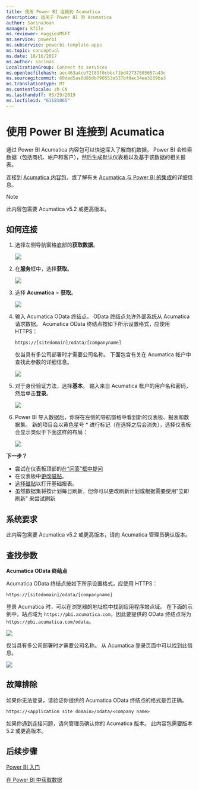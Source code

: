 ```yaml
---
title: 使用 Power BI 连接到 Acumatica
description: 适用于 Power BI 的 Acumatica
author: SarinaJoan
manager: kfile
ms.reviewer: maggiesMSFT
ms.service: powerbi
ms.subservice: powerbi-template-apps
ms.topic: conceptual
ms.date: 10/16/2017
ms.author: sarinas
LocalizationGroup: Connect to services
ms.openlocfilehash: aec463a4ce72f89f0cbbcf1bd42737605657a43c
ms.sourcegitcommit: 60dad5aa0d85db790553e537bf8ac34ee3289ba3
ms.translationtype: MT
ms.contentlocale: zh-CN
ms.lasthandoff: 05/29/2019
ms.locfileid: "61181065"
---
```

# <a name="connect-to-acumatica-with-power-bi"></a>使用 Power BI 连接到 Acumatica
通过 Power BI Acumatica 内容包可以快速深入了解商机数据。 Power BI 会检索数据（包括商机、帐户和客户），然后生成默认仪表板以及基于该数据的相关报表。

连接到 [Acumatica 内容包](https://app.powerbi.com/getdata/services/acumatica)，或了解有关 [Acumatica 与 Power BI 的集成](https://powerbi.microsoft.com/integrations/acumatica)的详细信息。

>[!NOTE]
>此内容包需要 Acumatica v5.2 或更高版本。

## <a name="how-to-connect"></a>如何连接
1. 选择左侧导航窗格底部的**获取数据**。
   
   ![](media/service-connect-to-acumatica/getdata3.png)
2. 在**服务**框中，选择**获取**。
   
   ![](media/service-connect-to-acumatica/getdata2.png)
3. 选择 **Acumatica** \> **获取**。
   
   ![](media/service-connect-to-acumatica/acumatica.png)
4. 输入 Acumatica OData 终结点。 OData 终结点允许外部系统从 Acumatica 请求数据。 Acumatica OData 终结点按如下所示设置格式，应使用 HTTPS：
   
     `https://[sitedomain]/odata/[companyname]`
   
   仅当具有多公司部署时才需要公司名称。 下面包含有关在 Acumatica 帐户中查找此参数的详细信息。
   
   ![](media/service-connect-to-acumatica/parameters.png)
5. 对于身份验证方法，选择**基本**。 输入来自 Acumatica 帐户的用户名和密码，然后单击**登录**。
   
    ![](media/service-connect-to-acumatica/creds2.png)
6. Power BI 导入数据后，你将在左侧的导航窗格中看到新的仪表板、报表和数据集。 新的项目会以黄色星号 \* 进行标记（在选择之后会消失），选择仪表板会显示类似于下面这样的布局：
   
    ![](media/service-connect-to-acumatica/dashboard.png)

**下一步？**

* 尝试在仪表板顶部的[在“问答”框中提问](consumer/end-user-q-and-a.md)
* 在仪表板中[更改磁贴](service-dashboard-edit-tile.md)。
* [选择磁贴](consumer/end-user-tiles.md)以打开基础报表。
* 虽然数据集将按计划每日刷新，但你可以更改刷新计划或根据需要使用“立即刷新”  来尝试刷新

## <a name="system-requirements"></a>系统要求
此内容包需要 Acumatica v5.2 或更高版本，请向 Acumatica 管理员确认版本。

## <a name="finding-parameters"></a>查找参数
**Acumatica OData 终结点**

Acumatica OData 终结点按如下所示设置格式，应使用 HTTPS：

    https://[sitedomain]/odata/[companyname]

登录 Acumatica 时，可以在浏览器的地址栏中找到应用程序站点域。 在下面的示例中，站点域为 `https://pbi.acumatica.com`，因此要提供的 OData 终结点将为 `https://pbi.acumatica.com/odata`。

 ![](media/service-connect-to-acumatica/url.png)

仅当具有多公司部署时才需要公司名称。 从 Acumatica 登录页面中可以找到此信息。

![](media/service-connect-to-acumatica/signin2.png)

## <a name="troubleshooting"></a>故障排除
如果你无法登录，请验证你提供的 Acumatica OData 终结点的格式是否正确。

    https://<application site domain>/odata/<company name>

如果你遇到连接问题，请向管理员确认你的 Acumatica 版本。 此内容包需要版本 5.2 或更高版本。

## <a name="next-steps"></a>后续步骤
[Power BI 入门](service-get-started.md)

[在 Power BI 中获取数据](service-get-data.md)

